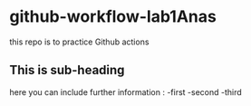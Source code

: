# github-workflow-lab1Anas
this repo is to practice Github actions 

## This is sub-heading  
here you can include further information : 
-first 
-second
-third 

